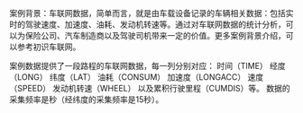案例背景：车联网数据，简单而言，就是由车载设备记录的车辆相关数据：包括实时的驾驶速度、加速度、油耗、发动机转速等。通过对车联网数据的统计分析，可以为保险公司、汽车制造商以及驾驶司机带来一定的价值。更多案例背景介绍，可以参考初识车联网。

案例数据提供了一段路程的车联网数据，每一列分别对应：
时间（TIME）
经度（LONG）
纬度（LAT）
油耗（CONSUM）
加速度（LONGACC）
速度（SPEED）
发动机转速（WHEEL）
以及累积行驶里程（CUMDIS）等。
数据的采集频率是秒（经纬度的采集频率是15秒）。